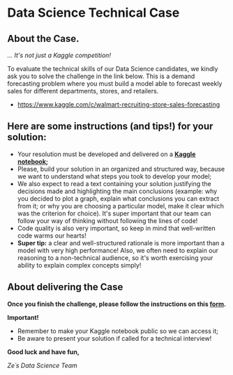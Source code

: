 # Data Science Technical Case

## About the Case.
*... It's not just a Kaggle competition!* 

To evaluate the technical skills of our Data Science candidates, we kindly ask you to solve the challenge in the link below. This is a demand forecasting problem where you must build a model able to forecast weekly sales for different departments, stores, and retailers.
* https://www.kaggle.com/c/walmart-recruiting-store-sales-forecasting

## Here are some instructions (and tips!) for your solution:
* Your resolution must be developed and delivered on a **[Kaggle notebook](https://www.kaggle.com/notebooks);**
* Please, build your solution in an organized and structured way, because we want to understand what steps you took to develop your model;
* We also expect to read a text containing your solution justifying the decisions made and highlighting the main conclusions (example: why you decided to plot a graph, explain what conclusions you can extract from it; or why you are choosing a particular model, make it clear which was the criterion for choice). It's super important that our team can follow your way of thinking without following the lines of code!
* Code quality is also very important, so keep in mind that well-written code warms our hearts!
* **Super tip:** a clear and well-structured rationale is more important than a model with very high performance! Also, we often need to explain our reasoning to a non-technical audience, so it's worth exercising your ability to explain complex concepts simply!

## About delivering the Case
**Once you finish the challenge, please follow the instructions on this [form](https://forms.gle/bvzPLLdbre4yr9k19).**

**Important!**
* Remember to make your Kaggle notebook public so we can access it;
* Be aware to present your solution if called for a technical interview!

**Good luck and have fun,**

*Ze´s Data Science Team*
